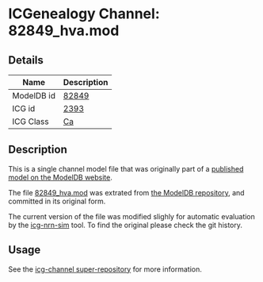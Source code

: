 # ICGenealogy Channel: 82849\_hva.mod

## Details

Name | Description
---- | -----------
ModelDB id | [82849](http://senselab.med.yale.edu/ModelDB/ShowModel.cshtml?model=82849)
ICG id | [2393](http://icg.neurotheory.ox.ac.uk/channels/3/2393)
ICG Class | [Ca](http://icg.neurotheory.ox.ac.uk/channels/3)

## Description

This is a single channel model file that was originally part of a [published model on the ModelDB website](http://senselab.med.yale.edu/mModelDB/ShowModel.cshtml?model=82849).


The file [82849\_hva.mod](82849_hva.mod) was extrated from [the ModelDB repository](http://senselab.med.yale.edu/ModelDB/ShowModel.cshtml?model=82849), and committed in its original form.

The current version of the file was modified slighly for automatic evaluation by the [icg-nrn-sim](https://github.com/icgenealogy/icg-nrn-sim) tool. To find the original please check the git history.


## Usage

See the [icg-channel super-repository](https://github.com/icgenealogy/icg-channels) for more information.